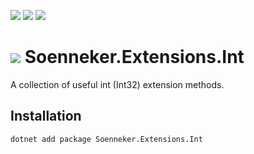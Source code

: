 [![](https://img.shields.io/nuget/v/Soenneker.Extensions.Int.svg?style=for-the-badge)](https://www.nuget.org/packages/Soenneker.Extensions.Int/)
[![](https://img.shields.io/github/actions/workflow/status/soenneker/soenneker.extensions.Int/publish-package.yml?style=for-the-badge)](https://github.com/soenneker/soenneker.extensions.Int/actions/workflows/publish-package.yml)
[![](https://img.shields.io/nuget/dt/Soenneker.Extensions.Int.svg?style=for-the-badge)](https://www.nuget.org/packages/Soenneker.Extensions.Int/)

# ![](https://user-images.githubusercontent.com/4441470/224455560-91ed3ee7-f510-4041-a8d2-3fc093025112.png) Soenneker.Extensions.Int
A  collection of useful int (Int32) extension methods.

## Installation

```
dotnet add package Soenneker.Extensions.Int
```
